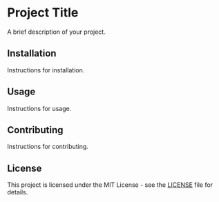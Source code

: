 # Project Title

A brief description of your project.

## Installation

Instructions for installation.

## Usage

Instructions for usage.

## Contributing

Instructions for contributing.

## License

This project is licensed under the MIT License - see the [LICENSE](LICENSE) file for details.
